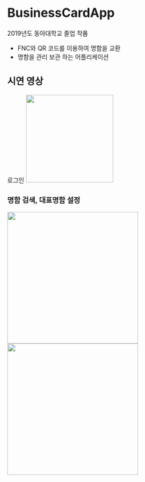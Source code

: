 # BusinessCardApp
2019년도 동아대학교 졸업 작품
 - FNC와 QR 코드를 이용하여 명함을 교환
 - 명함을 관리 보관 하는 어플리케이션
 
## 시연 영상

 
 <div>
 로그인
  <image width="200px" height="auto" src="https://user-images.githubusercontent.com/55723654/91384570-e89c7800-e869-11ea-845e-8c3b937535cc.gif" >
</div>

### 명함 검색, 대표명함 설정
<div> 
 <image width="300px" heigh="600" margin-right="30" src="https://user-images.githubusercontent.com/55723654/91384572-e89c7800-e869-11ea-9685-b36e80f128a0.gif" >
  <image width="300px" heigh="600" src="https://user-images.githubusercontent.com/55723654/91384574-e9350e80-e869-11ea-8b64-f066c992bd32.gif" >
</div>
